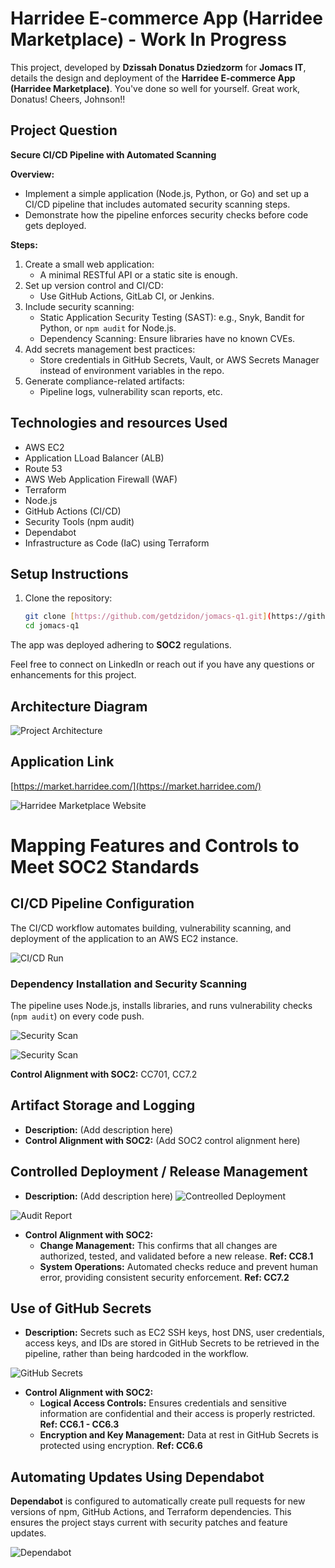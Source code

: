 # Harridee E-commerce App (Harridee Marketplace) - Work In Progress

This project, developed by **Dzissah Donatus Dziedzorm** for **Jomacs IT**, details the design and deployment of the **Harridee E-commerce App (Harridee Marketplace)**.  You've done so well for yourself. Great work, Donatus! Cheers, Johnson!!

## Project Question

**Secure CI/CD Pipeline with Automated Scanning**

**Overview:**

*   Implement a simple application (Node.js, Python, or Go) and set up a CI/CD pipeline that includes automated security scanning steps.
*   Demonstrate how the pipeline enforces security checks before code gets deployed.

**Steps:**

1.  Create a small web application:
    *   A minimal RESTful API or a static site is enough.
2.  Set up version control and CI/CD:
    *   Use GitHub Actions, GitLab CI, or Jenkins.
3.  Include security scanning:
    *   Static Application Security Testing (SAST): e.g., Snyk, Bandit for Python, or `npm audit` for Node.js.
    *   Dependency Scanning: Ensure libraries have no known CVEs.
4.  Add secrets management best practices:
    *   Store credentials in GitHub Secrets, Vault, or AWS Secrets Manager instead of environment variables in the repo.
5.  Generate compliance-related artifacts:
    *   Pipeline logs, vulnerability scan reports, etc.

## Technologies and resources Used

*   AWS EC2 
*   Application LLoad Balancer (ALB)
*   Route 53
*   AWS Web Application Firewall (WAF)
*   Terraform
*   Node.js
*   GitHub Actions (CI/CD)
*   Security Tools (npm audit)
*   Dependabot
*   Infrastructure as Code (IaC) using Terraform

## Setup Instructions

1.  Clone the repository:

    ```bash
    git clone [https://github.com/getdzidon/jomacs-q1.git](https://github.com/getdzidon/jomacs-q1.git)
    cd jomacs-q1
    ```

The app was deployed adhering to **SOC2** regulations.

Feel free to connect on LinkedIn or reach out if you have any questions or enhancements for this project.

## Architecture Diagram

![Project Architecture](docs/achitecture_diag1.jpg "Screenshot of Project Architecture")

## Application Link

[https://market.harridee.com/](https://market.harridee.com/)

![Harridee Marketplace Website](docs/website.jpg "Screenshot of Harridee Marketplace Website")

# Mapping Features and Controls to Meet SOC2 Standards

## CI/CD Pipeline Configuration

The CI/CD workflow automates building, vulnerability scanning, and deployment of the application to an AWS EC2 instance.

![CI/CD Run](docs/ci_cd.jpg "Screenshot of CI/CD Run")

### Dependency Installation and Security Scanning

The pipeline uses Node.js, installs libraries, and runs vulnerability checks (`npm audit`) on every code push.

![Security Scan](docs/security_scan.jpg "Screenshot of GitHub Actions Run Showing Successful Security Scan")

![Security Scan](docs/security_scan2.jpg "Screenshot of GitHub Actions Run Showing Successful Security Scan")

**Control Alignment with SOC2:** CC701, CC7.2

## Artifact Storage and Logging

*   **Description:** (Add description here)
*   **Control Alignment with SOC2:** (Add SOC2 control alignment here)

## Controlled Deployment / Release Management

*   **Description:** (Add description here)
![Contreolled Deployment](docs/deploy_workflow_showing_security_scan_need.jpg "Screenshot of GitHub workflow Run need for Security Scan before App deployment")

![Audit Report](docs/audit_report.jpg "Screenshot of Audit report produced for the artifact during runtime")

*   **Control Alignment with SOC2:**
    *   **Change Management:** This confirms that all changes are authorized, tested, and validated before a new release. **Ref: CC8.1**
    *   **System Operations:** Automated checks reduce and prevent human error, providing consistent security enforcement. **Ref: CC7.2**

## Use of GitHub Secrets

*   **Description:** Secrets such as EC2 SSH keys, host DNS, user credentials, access keys, and IDs are stored in GitHub Secrets to be retrieved in the pipeline, rather than being hardcoded in the workflow.

![GitHub Secrets](docs/github_secretes.jpg "Screenshot of GitHub Secrets")

*   **Control Alignment with SOC2:**
    *   **Logical Access Controls:** Ensures credentials and sensitive information are confidential and their access is properly restricted. **Ref: CC6.1 - CC6.3**
    *   **Encryption and Key Management:** Data at rest in GitHub Secrets is protected using encryption. **Ref: CC6.6**

## Automating Updates Using Dependabot

**Dependabot** is configured to automatically create pull requests for new versions of npm, GitHub Actions, and Terraform dependencies. This ensures the project stays current with security patches and feature updates.

![Dependabot](docs/dependabot.jpg "Screenshot of Bump actions from Dependabot")